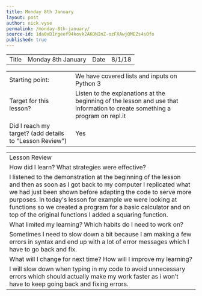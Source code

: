 ```yaml
---
title: Monday 8th January
layout: post
author: nick.vyse
permalink: /monday-8th-january/
source-id: 1da0xD1rgeef94kovk2AKONInZ-ozFXAwjQMEZs4sOfo
published: true
---
```

<table>
  <tr>
    <td>Title</td>
    <td>Monday 8th January</td>
    <td>Date</td>
    <td>8/1/18</td>
  </tr>
</table>


<table>
  <tr>
    <td>Starting point:</td>
    <td>We have covered lists and inputs on Python 3 </td>
  </tr>
  <tr>
    <td>Target for this lesson?</td>
    <td>Listen to the explanations at the beginning of the lesson and use that information to create something a program on repl.it</td>
  </tr>
  <tr>
    <td>Did I reach my target? 
(add details to "Lesson Review")</td>
    <td>Yes</td>
  </tr>
</table>


<table>
  <tr>
    <td>Lesson Review</td>
  </tr>
  <tr>
    <td>How did I learn? What strategies were effective? </td>
  </tr>
  <tr>
    <td>I listened to the demonstration at the beginning of the lesson and then as soon as I got back to my computer I replicated what we had just been shown before adapting the code to serve more purposes. In today's lesson for example we were looking at functions so we created a program for a basic calculator and on top of the original functions I added a squaring function.</td>
  </tr>
  <tr>
    <td>What limited my learning? Which habits do I need to work on? </td>
  </tr>
  <tr>
    <td>Sometimes I need to slow down a bit because I am making a few errors in syntax and end up with a lot of error messages which I have to go back and fix.</td>
  </tr>
  <tr>
    <td>What will I change for next time? How will I improve my learning?</td>
  </tr>
  <tr>
    <td>I will slow down when typing in my code to avoid unnecessary errors which should actually make my work faster as i won’t have to keep going back and fixing errors.</td>
  </tr>
</table>


